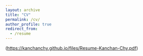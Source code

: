 ```yaml
---
layout: archive
title: "CV"
permalink: /cv/
author_profile: true
redirect_from:
  - /resume
---
```


(https://kanchanchy.github.io/files/Resume-Kanchan-Chy.pdf)
